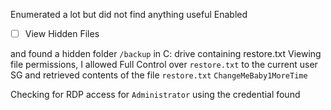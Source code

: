 Enumerated a lot but did not find anything useful
Enabled 
- [ ] View Hidden Files

and found a hidden folder `/backup` in C: drive containing restore.txt
Viewing file permissions, I allowed Full Control over `restore.txt` to the current user SG and retrieved contents of the file `restore.txt` 
`ChangeMeBaby1MoreTime`

Checking for RDP access for `Administrator` using the credential found


